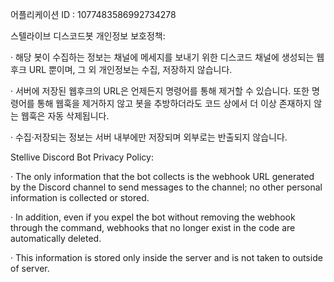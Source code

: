 어플리케이션 ID : 1077483586992734278

스텔라이브 디스코드봇 개인정보 보호정책:

· 해당 봇이 수집하는 정보는 채널에 메세지를 보내기 위한 디스코드 채널에 생성되는 웹후크 URL 뿐이며, 그 외 개인정보는 수집, 저장하지 않습니다.

· 서버에 저장된 웹후크의 URL은 언제든지 명령어를 통해 제거할 수 있습니다. 또한 명령어를 통해 웹훅을 제거하지 않고 봇을 추방하더라도 코드 상에서 더 이상 존재하지 않는 웹훅은 자동 삭제됩니다.

· 수집·저장되는 정보는 서버 내부에만 저장되며 외부로는 반출되지 않습니다.

Stellive Discord Bot Privacy Policy:

· The only information that the bot collects is the webhook URL generated by the Discord channel to send messages to the channel; no other personal information is collected or stored.

· In addition, even if you expel the bot without removing the webhook through the command, webhooks that no longer exist in the code are automatically deleted.

· This information is stored only inside the server and is not taken to outside of server.
